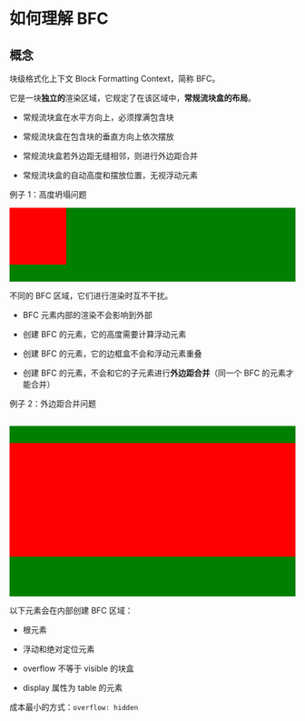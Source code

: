 # 如何理解 BFC

## 概念

块级格式化上下文 Block Formatting Context，简称 BFC。

它是一块**独立的**渲染区域，它规定了在该区域中，**常规流块盒的布局**。

- 常规流块盒在水平方向上，必须撑满包含块

- 常规流块盒在包含块的垂直方向上依次摆放

- 常规流块盒若外边距无缝相邻，则进行外边距合并

- 常规流块盒的自动高度和摆放位置，无视浮动元素

例子 1：高度坍塌问题

<script setup>
import { ref } from 'vue'

const boxList = ref(Array(10).fill(""))
</script>

<style scoped>
.container-1 {
  background-color: green;
  overflow: hidden;
}
.box-1 {
  width: 100px;
  height: 100px;
  background-color: red;
  float: left;
  margin-right: 30px;
  margin-bottom: 30px;
}
</style>

<div class="container-1">
  <div v-for="box in boxList" class="box-1"></div>
</div>

不同的 BFC 区域，它们进行渲染时互不干扰。

- BFC 元素内部的渲染不会影响到外部

- 创建 BFC 的元素，它的高度需要计算浮动元素

- 创建 BFC 的元素，它的边框盒不会和浮动元素重叠

- 创建 BFC 的元素，不会和它的子元素进行**外边距合并**（同一个 BFC 的元素才能合并）

例子 2：外边距合并问题

<div class="container-2">
  <div class="container-3"></div>
</div>

<style scoped>
.container-2 {
  background-color: green;
  margin-top: 30px;
  height: 300px;
  overflow: hidden;
}
.container-3 {
  background-color: red;
  margin-top: 30px;
  height: 200px;
}
</style>

以下元素会在内部创建 BFC 区域：

- 根元素

- 浮动和绝对定位元素

- overflow 不等于 visible 的块盒

- display 属性为 table 的元素

成本最小的方式：`overflow: hidden`

<!-- ## 视觉格式化模型

视觉格式化模型是浏览器根据基础盒模型将文档元素转换成一个个盒子的算法，它规定了客户端在媒介中如何处理文档树。

视觉格式化模型中包含了块级格式化上下文。

盒子的布局由以下因素决定：

1. 尺寸：宽高

2. 类型：行盒、快盒

3. 定位：正常流、浮动、绝对定位

4. 文档树中，当前盒子的子元素和兄弟元素

5. 视口的尺寸和位置

6. 盒子内部图片的尺寸

...

视觉格式化模型的计算取决于一个矩形的边界，这个矩形被称称作是**包含块**。

一般来说元素生成的框，又会扮演其子元素包含块的角色。 -->
